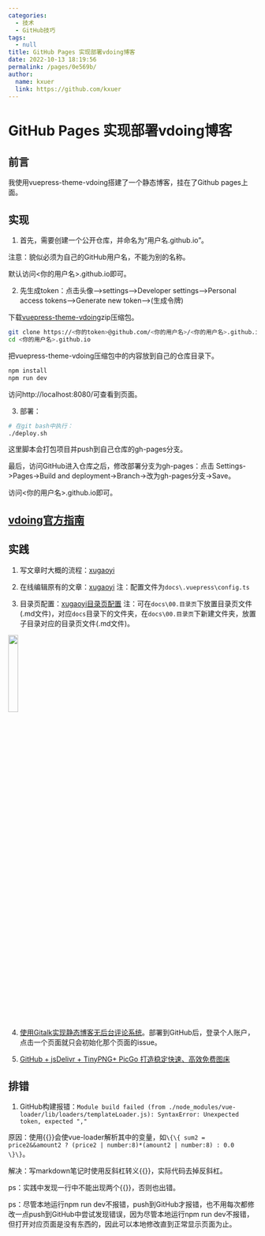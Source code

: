 ```yaml
---
categories: 
  - 技术
  - GitHub技巧
tags: 
  - null
title: GitHub Pages 实现部署vdoing博客
date: 2022-10-13 18:19:56
permalink: /pages/0e569b/
author: 
  name: kxuer
  link: https://github.com/kxuer
---
```

#  GitHub Pages 实现部署vdoing博客

## 前言

我使用vuepress-theme-vdoing搭建了一个静态博客，挂在了Github pages上面。

<!-- more -->


## 实现

1. 首先，需要创建一个公开仓库，并命名为“用户名.github.io”。

注意：貌似必须为自己的GitHub用户名，不能为别的名称。

默认访问<你的用户名>.github.io即可。

2. 先生成token：点击头像–>settings–>Developer settings–>Personal access tokens–>Generate new token–>(生成令牌)

下载[vuepress-theme-vdoing](https://github.com/xugaoyi/vuepress-theme-vdoing.git)zip压缩包。

```sh
git clone https://<你的token>@github.com/<你的用户名>/<你的用户名>.github.io.git
cd <你的用户名>.github.io
```

把vuepress-theme-vdoing压缩包中的内容放到自己的仓库目录下。

```sh
npm install
npm run dev
```

访问http://localhost:8080/可查看到页面。

3. 部署：
```sh
# 在git bash中执行：
./deploy.sh
```

这里脚本会打包项目并push到自己仓库的gh-pages分支。

最后，访问GitHub进入仓库之后，修改部署分支为gh-pages：点击 Settings->Pages->Build and deployment->Branch->改为gh-pages分支->Save。

访问<你的用户名>.github.io即可。


## [vdoing官方指南](https://doc.xugaoyi.com/pages/a2f161/)

## 实践

1. 写文章时大概的流程：[xugaoyi](https://doc.xugaoyi.com/pages/9ae0bd/)

2. 在线编辑原有的文章：[xugaoyi](https://doc.xugaoyi.com/pages/c5a54d/) 注：配置文件为`docs\.vuepress\config.ts`

3. 目录页配置：[xugaoyi目录页配置](https://doc.xugaoyi.com/pages/54651a/) 注：可在`docs\00.目录页`下放置目录页文件(.md文件)，对应`docs`目录下的文件夹，在`docs\00.目录页`下新建文件夹，放置子目录对应的目录页文件(.md文件)。

<img src="https://cdn.staticaly.com/gh/kxuer/image_store@main/img/tempsnip.1x21a4r33ips.png" width="20%">

4. [使用Gitalk实现静态博客无后台评论系统](https://xugaoyi.com/pages/1da0bf9a988eafe5/)。部署到GitHub后，登录个人账户，点击一个页面就只会初始化那个页面的issue。

5. [GitHub + jsDelivr + TinyPNG+ PicGo 打造稳定快速、高效免费图床](https://xugaoyi.com/pages/a5f73af5185fdf0a/)

## 排错

1. GitHub构建报错：`Module build failed (from ./node_modules/vue-loader/lib/loaders/templateLoader.js): SyntaxError: Unexpected token, expected ","`

原因：使用\{\{\}\}会使vue-loader解析其中的变量，如`\{\{ sum2 = price2&&amount2 ? (price2 | number:8)*(amount2 | number:8) : 0.0 \}\}`。

解决：写markdown笔记时使用反斜杠转义{{}}，实际代码去掉反斜杠。

ps：实践中发现一行中不能出现两个{{}}，否则也出错。

ps：尽管本地运行npm run dev不报错，push到GitHub才报错，也不用每次都修改一点push到GitHub中尝试发现错误，因为尽管本地运行npm run dev不报错，但打开对应页面是没有东西的，因此可以本地修改直到正常显示页面为止。
